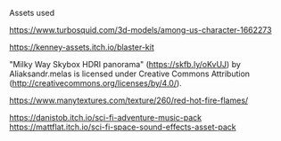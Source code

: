 Assets used

https://www.turbosquid.com/3d-models/among-us-character-1662273

https://kenney-assets.itch.io/blaster-kit

"Milky Way Skybox HDRI panorama" (https://skfb.ly/oKvUJ) by Aliaksandr.melas is licensed under Creative Commons Attribution (http://creativecommons.org/licenses/by/4.0/).

https://www.manytextures.com/texture/260/red-hot-fire-flames/

https://danistob.itch.io/sci-fi-adventure-music-pack
https://mattflat.itch.io/sci-fi-space-sound-effects-asset-pack